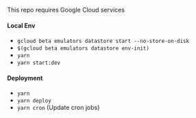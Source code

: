 This repo requires Google Cloud services

#### Local Env
- `gcloud beta emulators datastore start --no-store-on-disk`
- `$(gcloud beta emulators datastore env-init)`
- `yarn`
- `yarn start:dev`

#### Deployment
- `yarn`
- `yarn deploy`
- `yarn cron` (Update cron jobs)